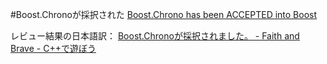 #Boost.Chronoが採択された
[Boost.Chrono has been ACCEPTED into Boost](http://article.gmane.org/gmane.comp.lib.boost.devel/212314)

レビュー結果の日本語訳：
[Boost.Chronoが採択されました。 - Faith and Brave - C++で遊ぼう](http://d.hatena.ne.jp/faith_and_brave/20110106/1294286791)
 